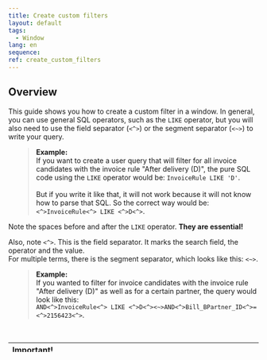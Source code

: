 ```yaml
---
title: Create custom filters
layout: default
tags:  
  - Window
lang: en
sequence:
ref: create_custom_filters
---
```


## Overview
This guide shows you how to create a custom filter in a window. In general, you can use general SQL operators, such as the `LIKE` operator, but you will also need to use the field separator (`<^>`) or the segment separator (`<~>`) to write your query.

<p style="margin-left: 40px; padding-left: 15px; border-left: 1px solid #dedede;">
<strong>Example:</strong><br>
If you want to create a user query that will filter for all invoice candidates with the invoice rule "After delivery (D)", the pure SQL code using the <code>LIKE</code> operator would be: <code>InvoiceRule LIKE 'D'</code>.<br><br>
But if you write it like that, it will not work because it will not know how to parse that SQL.
So the correct way would be: <code><^>InvoiceRule<^> LIKE <^>D<^></code>.
</p>

Note the spaces before and after the `LIKE` operator. **They are essential!**

Also, note `<^>`. This is the field separator. It marks the search field, the operator and the value.<br>
For multiple terms, there is the segment separator, which looks like this: `<~>`.

<p style="margin-left: 40px; padding-left: 15px; border-left: 1px solid #dedede;">
<strong>Example:</strong><br>
If you wanted to filter for invoice candidates with the invoice rule "After delivery (D)" as well as for a certain partner, the query would look like this:<br>
<code>AND<^>InvoiceRule<^> LIKE <^>D<^><~>AND<^>Bill_BPartner_ID<^>=<^>2156423<^></code>.
</p><br>

| **Important!** |
| :--- |
| The name of the column must be the exact same one as in `AD_Column.ColumnName`. |

## Steps
Let's use a practical example. Assume you want to create a filter for the "Attribute Value" window. This filter shall include the following filtering options: *Name*, *Attribute* and *IsActive flag*.

1. Go to the window "User Query".
1. Pick the <abbr title="AD_Table_ID">table</abbr> for which you want to use the filter.
1. Pick the <abbr title="AD_Tab_ID">tab</abbr> for which you want to show the filter.
1. Enter the filtering code:<br>
   <kbd><img src="https://user-images.githubusercontent.com/15378036/70225460-c0a73a80-1757-11ea-8a64-d934ac7d89e6.PNG" alt="filter"></kbd>

1. This will result in:<br>
   <kbd><img src="https://user-images.githubusercontent.com/15378036/70226875-45935380-175a-11ea-9083-090e6b875989.png" alt="attr1"></kbd>
   <br><br>
   <kbd><img src="https://user-images.githubusercontent.com/15378036/70226881-4cba6180-175a-11ea-951d-27454d572441.png" alt="attr2"></kbd>
